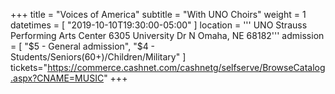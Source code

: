 +++
title = "Voices of America"
subtitle = "With UNO Choirs"
weight = 1
datetimes = [ "2019-10-10T19:30:00-05:00" ]
location = '''
UNO Strauss Performing Arts Center
6305 University Dr N
Omaha, NE 68182'''
admission = [ "$5 - General admission", "$4 - Students/Seniors(60+)/Children/Military" ]
tickets="https://commerce.cashnet.com/cashnetg/selfserve/BrowseCatalog.aspx?CNAME=MUSIC"
+++

